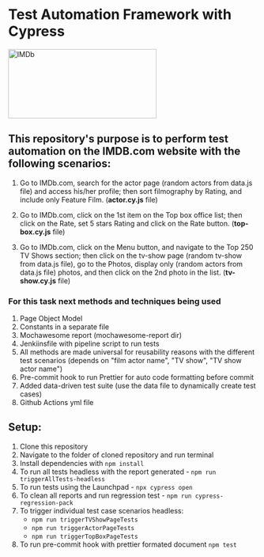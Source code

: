 # Test Automation Framework with Cypress

<a href="https://www.imdb.com/" target="_blank" rel="noreferrer"> <img src="https://upload.wikimedia.org/wikipedia/commons/6/69/IMDB_Logo_2016.svg" alt="IMDb" width="300" height="140"/> </a>

## This repository's purpose is to perform test automation on the IMDB.com website with the following scenarios:

1. Go to IMDb.com, search for the actor page (random actors from data.js file) and access his/her profile; then sort filmography by Rating, and include only Feature Film. (**actor.cy.js** file)

2. Go to IMDb.com, click on the 1st item on the Top box office list; then click on the Rate, set 5 stars
   Rating and click on the Rate button. (**top-box.cy.js** file)

3. Go to IMDb.com, click on the Menu button, and navigate to the Top 250 TV Shows section; then click
   on the tv-show page (random tv-show from data.js file), go to the Photos, display only (random actors from
   data.js file) photos, and then click on the 2nd photo in the list. (**tv-show.cy.js** file)

### For this task next methods and techniques being used

1. Page Object Model
2. Constants in a separate file
3. Mochawesome report (mochawesome-report dir)
4. Jenkiinsfile with pipeline script to run tests
5. All methods are made universal for reusability reasons with the different test scenarios (depends on "film actor name", "TV show", "TV show actor name")
6. Pre-commit hook to run Prettier for auto code formatting before commit
7. Added data-driven test suite (use the data file to dynamically create test cases)
8. Github Actions yml file

## Setup:

1. Clone this repository
2. Navigate to the folder of cloned repository and run terminal
3. Install dependencies with `npm install`
4. To run all tests headless with the report generated - `npm run triggerAllTests-headless`
5. To run tests using the Launchpad - `npx cypress open`
6. To clean all reports and run regression test - `npm run cypress-regression-pack`
7. To trigger individual test case scenarios headless:
   - `npm run triggerTVShowPageTests`
   - `npm run triggerActorPageTests`
   - `npm run triggerTopBoxPageTests`
8. To run pre-commit hook with prettier formated document `npm test`
